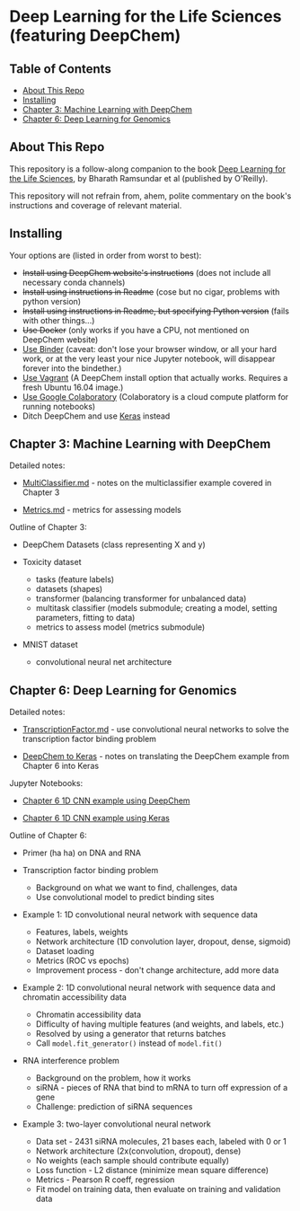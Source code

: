 # Deep Learning for the Life Sciences (featuring DeepChem)

## Table of Contents

* [About This Repo](#about-this-repo)
* [Installing](#installing)
* [Chapter 3: Machine Learning with DeepChem](#chapter-3-machine-learning-with-deepchem)
* [Chapter 6: Deep Learning for Genomics](#chapter-6-deep-learning-for-genomics)

## About This Repo

This repository is a follow-along companion to
the book <u>Deep Learning for the Life Sciences</u>,
by Bharath Ramsundar et al (published by O'Reilly).

This repository will not refrain from, ahem,
polite commentary on the book's instructions 
and coverage of relevant material.

## Installing

Your options are (listed in order from worst to best):

* <s>Install using DeepChem website's instructions</s> (does not include all necessary conda channels)
* <s>Install using instructions in Readme</s> (cose but no cigar, problems with python version)
* <s>Install using instructions in Readme, but specifying Python version</s> (fails with other things...)
* <s>Use Docker</s> (only works if you have a CPU, not mentioned on DeepChem website)
* [Use Binder](Binder.md) (caveat: don't lose your browser window, or all your hard work, or at the very least your nice Jupyter notebook, will disappear forever into the bindether.)
* [Use Vagrant](Vagrant.md) (A DeepChem install option that actually works. Requires a fresh Ubuntu 16.04 image.)
* [Use Google Colaboratory](Colaboratory.md) (Colaboratory is a cloud compute platform for running notebooks)
* Ditch DeepChem and use [Keras](https://keras.io) instead

## Chapter 3: Machine Learning with DeepChem

Detailed notes:

* [MultiClassifier.md](MultiClassifier.md) - notes on the 
  multiclassifier example covered in Chapter 3

* [Metrics.md](Metrics.md) - metrics for assessing models

Outline of Chapter 3:

* DeepChem Datasets (class representing X and y)

* Toxicity dataset
    * tasks (feature labels)
    * datasets (shapes)
    * transformer (balancing transformer for unbalanced data)
    * multitask classifier (models submodule; creating a model, setting parameters, fitting to data)
    * metrics to assess model (metrics submodule)

* MNIST dataset
    * convolutional neural net architecture

## Chapter 6: Deep Learning for Genomics

Detailed notes:

* [TranscriptionFactor.md](TranscriptionFactor.md) - use convolutional
  neural networks to solve the transcription factor binding problem

* [DeepChem to Keras](DeepChem2Keras.md) - notes on translating the
  DeepChem example from Chapter 6 into Keras

Jupyter Notebooks:

* [Chapter 6 1D CNN example using DeepChem](ch6/deepchem-ch6.ipynb)

* [Chapter 6 1D CNN example using Keras](ch6/keras-ch6.ipynb)

Outline of Chapter 6:

* Primer (ha ha) on DNA and RNA

* Transcription factor binding problem
    * Background on what we want to find, challenges, data
    * Use convolutional model to predict binding sites

* Example 1: 1D convolutional neural network with sequence data
    * Features, labels, weights
    * Network architecture (1D convolution layer, dropout, dense, sigmoid)
    * Dataset loading
    * Metrics (ROC vs epochs)
    * Improvement process - don't change architecture, add more data

* Example 2: 1D convolutional neural network with sequence data and chromatin accessibility data
    * Chromatin accessibility data
    * Difficulty of having multiple features (and weights, and labels, etc.)
    * Resolved by using a generator that returns batches
    * Call `model.fit_generator()` instead of `model.fit()`

* RNA interference problem
    * Background on the problem, how it works
    * siRNA - pieces of RNA that bind to mRNA to turn off expression of a gene
    * Challenge: prediction of siRNA sequences

* Example 3: two-layer convolutional neural network
    * Data set - 2431 siRNA molecules, 21 bases each, labeled with 0 or 1
    * Network architecture (2x(convolution, dropout), dense)
    * No weights (each sample should contribute equally)
    * Loss function - L2 distance (minimize mean square difference)
    * Metrics - Pearson R coeff, regression
    * Fit model on training data, then evaluate on training and validation data

